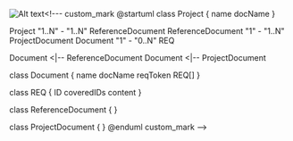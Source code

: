 ![Alt text](http://g.gravizo.com/source/custom_mark?https%3A%2F%2Fraw.githubusercontent.com%2Fseeb0h%2FREQS.io%2Fmaster%2FREADME.md)<!---
custom_mark
@startuml
class Project {
  name
  docName
}

Project "1..N" - "1..N" ReferenceDocument 
ReferenceDocument "1" - "1..N" ProjectDocument
Document "1" - "0..N" REQ

Document <|-- ReferenceDocument 
Document <|-- ProjectDocument  

class Document {
  name
  docName
  reqToken
  REQ[]
}

class REQ {
  ID
  coveredIDs
  content
}

class ReferenceDocument {
}

class ProjectDocument {
}
@enduml
custom_mark
-->
